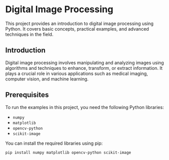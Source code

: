 # Digital Image Processing

This project provides an introduction to digital image processing using Python. It covers basic concepts, practical examples, and advanced techniques in the field.

## Introduction

Digital image processing involves manipulating and analyzing images using algorithms and techniques to enhance, transform, or extract information. It plays a crucial role in various applications such as medical imaging, computer vision, and machine learning.

## Prerequisites

To run the examples in this project, you need the following Python libraries:

- `numpy`
- `matplotlib`
- `opencv-python`
- `scikit-image`

You can install the required libraries using pip:

```bash
pip install numpy matplotlib opencv-python scikit-image
